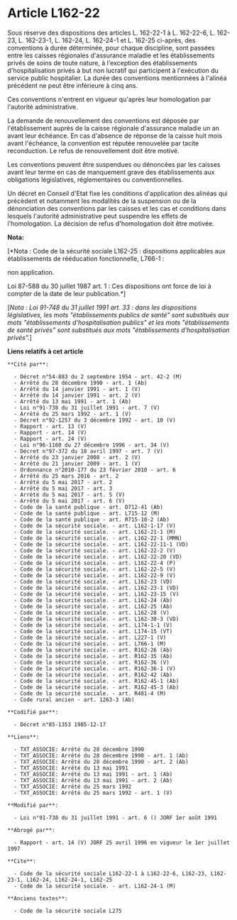 # Article L162-22

Sous réserve des dispositions des articles L. 162-22-1 à L. 162-22-6, L. 162-23, L. 162-23-1, L. 162-24, L. 162-24-1 et L.
162-25 ci-après, des conventions à durée déterminée, pour chaque discipline, sont passées entre les caisses régionales
d'assurance maladie et les établissements privés de soins de toute nature, à l'exception des établissements d'hospitalisation
privés à but non lucratif qui participent à l'exécution du service public hospitalier.    La durée des conventions
mentionnées à l'alinéa précédent ne peut être inférieure à cinq ans.

Ces conventions n'entrent en vigueur qu'après leur homologation par l'autorité administrative.

La demande de renouvellement des conventions est déposée par l'établissement auprès de la caisse régionale d'assurance
maladie un an avant leur échéance. En cas d'absence de réponse de la caisse huit mois avant l'échéance, la convention est
réputée renouvelée par tacite reconduction. Le refus de renouvellement doit être motivé.

Les conventions peuvent être suspendues ou dénoncées par les caisses avant leur terme en cas de manquement grave des
établissements aux obligations législatives, réglementaires ou conventionnelles.

Un décret en Conseil d'Etat fixe les conditions d'application des alinéas qui précèdent et notamment les modalités de la
suspension ou de la dénonciation des conventions par les caisses et les cas et conditions dans lesquels l'autorité
administrative peut suspendre les effets de l'homologation. La décision de refus d'homologation doit être motivée.

**Nota:**

[*Nota : Code de la sécurité sociale L162-25 : dispositions applicables aux établissements de rééducation fonctionnelle,
L766-1 :

non application.

Loi 87-588 du 30 juillet 1987 art. 1 : Ces dispositions ont force de loi à compter de la date de leur publication.*]

[*Nota : Loi 91-748 du 31 juillet 1991 art. 33 : dans les dispositions législatives, les mots "établissements publics de
santé" sont substitués aux mots "établissements d'hospitalisation publics" et les mots "établissements de santé privés" sont
substitués aux mots "établissements d'hospitalisation privés".*]

**Liens relatifs à cet article**

	**Cité par**:

	  - Décret n°54-883 du 2 septembre 1954 - art. 42-2 (M)
	  - Arrêté du 28 décembre 1990 - art. 1 (Ab)
	  - Arrêté du 14 janvier 1991 - art. 1 (V)
	  - Arrêté du 14 janvier 1991 - art. 2 (V)
	  - Arrêté du 13 mai 1991 - art. 1 (Ab)
	  - Loi n°91-738 du 31 juillet 1991 - art. 7 (V)
	  - Arrêté du 25 mars 1992 - art. 1 (V)
	  - Décret n°92-1257 du 3 décembre 1992 - art. 10 (V)
	  - Rapport - art. 13 (V)
	  - Rapport - art. 14 (V)
	  - Rapport - art. 24 (V)
	  - Loi n°96-1160 du 27 décembre 1996 - art. 34 (V)
	  - Décret n°97-372 du 18 avril 1997 - art. 7 (V)
	  - Arrêté du 23 janvier 2008 - art. 2 (V)
	  - Arrêté du 21 janvier 2009 - art. 1 (V)
	  - Ordonnance n°2010-177 du 23 février 2010 - art. 6
	  - Arrêté du 25 mars 2016 - art. 2
	  - Arrêté du 5 mai 2017 - art. 2
	  - Arrêté du 5 mai 2017 - art. 3
	  - Arrêté du 5 mai 2017 - art. 5 (V)
	  - Arrêté du 5 mai 2017 - art. 6 (V)
	  - Code de la santé publique - art. D712-41 (Ab)
	  - Code de la santé publique - art. L715-12 (M)
	  - Code de la santé publique - art. R715-10-2 (Ab)
	  - Code de la sécurité sociale. - art. L162-1-17 (V)
	  - Code de la sécurité sociale. - art. L162-21-1 (M)
	  - Code de la sécurité sociale. - art. L162-22-1 (MMN)
	  - Code de la sécurité sociale. - art. L162-22-11-1 (VD)
	  - Code de la sécurité sociale. - art. L162-22-2 (V)
	  - Code de la sécurité sociale. - art. L162-22-20 (VD)
	  - Code de la sécurité sociale. - art. L162-22-4 (P)
	  - Code de la sécurité sociale. - art. L162-22-5 (V)
	  - Code de la sécurité sociale. - art. L162-22-9 (V)
	  - Code de la sécurité sociale. - art. L162-23 (VD)
	  - Code de la sécurité sociale. - art. L162-23-1 (VD)
	  - Code de la sécurité sociale. - art. L162-23-15 (V)
	  - Code de la sécurité sociale. - art. L162-24 (Ab)
	  - Code de la sécurité sociale. - art. L162-25 (Ab)
	  - Code de la sécurité sociale. - art. L162-28 (V)
	  - Code de la sécurité sociale. - art. L162-30-3 (VD)
	  - Code de la sécurité sociale. - art. L174-1-1 (V)
	  - Code de la sécurité sociale. - art. L174-15 (VT)
	  - Code de la sécurité sociale. - art. L227-1 (V)
	  - Code de la sécurité sociale. - art. L766-1 (M)
	  - Code de la sécurité sociale. - art. R162-26 (Ab)
	  - Code de la sécurité sociale. - art. R162-35 (Ab)
	  - Code de la sécurité sociale. - art. R162-36 (V)
	  - Code de la sécurité sociale. - art. R162-36-1 (V)
	  - Code de la sécurité sociale. - art. R162-42 (Ab)
	  - Code de la sécurité sociale. - art. R162-45-1 (Ab)
	  - Code de la sécurité sociale. - art. R162-45-3 (Ab)
	  - Code de la sécurité sociale. - art. R481-4 (M)
	  - Code rural ancien - art. 1263-3 (Ab)

	**Codifié par**:

	  - Décret n°85-1353 1985-12-17

	**Liens**:

	  - TXT_ASSOCIE: Arrêté du 28 décembre 1990
	  - TXT_ASSOCIE: Arrêté du 28 décembre 1990 - art. 1 (Ab)
	  - TXT_ASSOCIE: Arrêté du 28 décembre 1990 - art. 2 (Ab)
	  - TXT_ASSOCIE: Arrêté du 13 mai 1991
	  - TXT_ASSOCIE: Arrêté du 13 mai 1991 - art. 1 (Ab)
	  - TXT_ASSOCIE: Arrêté du 13 mai 1991 - art. 2 (Ab)
	  - TXT_ASSOCIE: Arrêté du 25 mars 1992
	  - TXT_ASSOCIE: Arrêté du 25 mars 1992 - art. 1 (V)

	**Modifié par**:

	  - Loi n°91-738 du 31 juillet 1991 - art. 6 () JORF 1er août 1991

	**Abrogé par**:

	  - Rapport - art. 14 (V) JORF 25 avril 1996 en vigueur le 1er juillet 1997

	**Cite**:

	  - Code de la sécurité sociale L162-22-1 à L162-22-6, L162-23, L162-23-1, L162-24, L162-24-1, L162-25
	  - Code de la sécurité sociale. - art. L162-24-1 (M)

	**Anciens textes**:

	  - Code de la sécurité sociale L275
